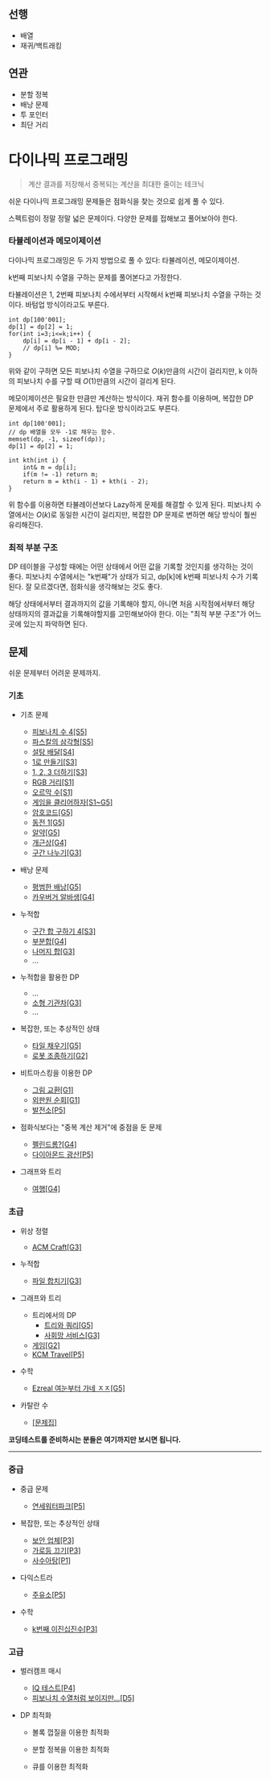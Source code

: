 
## 선행

- 배열
- 재귀/백트래킹

## 연관

- 분할 정복
- 배낭 문제
- 투 포인터
- 최단 거리

# 다이나믹 프로그래밍


> 계산 결과를 저장해서 중복되는 계산을 최대한 줄이는 테크닉

쉬운 다이나믹 프로그래밍 문제들은 점화식을 찾는 것으로 쉽게 풀 수 있다.

스펙트럼이 정말 정말 넓은 문제이다. 다양한 문제를 접해보고 풀어보아야 한다.

### 타뷸레이션과 메모이제이션

다이나믹 프로그래밍은 두 가지 방법으로 풀 수 있다: 타뷸레이션, 메모이제이션.

k번째 피보나치 수열을 구하는 문제를 풀어본다고 가정한다.

타뷸레이션은 1, 2번째 피보나치 수에서부터 시작해서 k번째 피보나치 수열을 구하는 것이다. 바텀업 방식이라고도 부른다.

```
int dp[100'001];
dp[1] = dp[2] = 1;
for(int i=3;i<=k;i++) {
    dp[i] = dp[i - 1] + dp[i - 2];
    // dp[i] %= MOD;
}
```

위와 같이 구하면 모든 피보나치 수열을 구하므로 $O(k)$만큼의 시간이 걸리지만, k 이하의 피보나치 수를 구할 때 $O(1)$만큼의 시간이 걸리게 된다.

메모이제이션은 필요한 만큼만 계산하는 방식이다. 재귀 함수를 이용하며, 복잡한 DP 문제에서 주로 활용하게 된다. 탑다운 방식이라고도 부른다.

```
int dp[100'001];
// dp 배열을 모두 -1로 채우는 함수.
memset(dp, -1, sizeof(dp));
dp[1] = dp[2] = 1;

int kth(int i) {
    int& m = dp[i];
    if(m != -1) return m;
    return m = kth(i - 1) + kth(i - 2);
}
```
위 함수를 이용하면 타뷸레이션보다 Lazy하게 문제를 해결할 수 있게 된다. 피보나치 수열에서는 $O(k)$로 동일한 시간이 걸리지만, 복잡한 DP 문제로 변하면 해당 방식이 풜씬 유리해진다.

### 최적 부분 구조

DP 테이블을 구성할 때에는 어떤 상태에서 어떤 값을 기록할 것인지를 생각하는 것이 좋다.
피보나치 수열에서는 "k번째"가 상태가 되고, dp[k]에 k번째 피보나치 수가 기록된다.
잘 모르겠다면, 점화식을 생각해보는 것도 좋다.

해당 상태에서부터 결과까지의 값을 기록해야 할지, 아니면 처음 시작점에서부터 해당 상태까지의 결과값을 기록해야할지를 고민해보아야 한다. 이는 "최적 부분 구조"가 어느 곳에 있는지 파악하면 된다.

## 문제

쉬운 문제부터 어려운 문제까지.

### 기초

- 기초 문제
    - [피보나치 수 4[S5]](https://www.acmicpc.net/problem/10826)
    - [파스칼의 삼각형[S5]](https://www.acmicpc.net/problem/16395)
    - [설탕 배달[S4]](https://www.acmicpc.net/problem/2839)
    - [1로 만들기[S3]](https://www.acmicpc.net/problem/1463)
    - [1, 2, 3 더하기[S3]](https://www.acmicpc.net/problem/9095)
    - [RGB 거리[S1]](https://www.acmicpc.net/problem/1149)
    - [오르막 수[S1]](https://www.acmicpc.net/problem/11057)
    - [게임을 클리어하자[S1~G5]](https://www.acmicpc.net/problem/28017)
    - [암호코드[G5]](https://www.acmicpc.net/problem/2011)
    - [동전 1[G5]](https://www.acmicpc.net/problem/2293)
    - [알약[G5]](https://www.acmicpc.net/problem/4811)
    - [개근상[G4]](https://www.acmicpc.net/problem/1563)
    - [구간 나누기[G3]](https://www.acmicpc.net/problem/2228)

- 배낭 문제
    - [평범한 배낭[G5]](https://www.acmicpc.net/problem/12865)
    - [카우버거 알바생[G4]](https://www.acmicpc.net/problem/17208)

- 누적합
    - [구간 합 구하기 4[S3]](https://www.acmicpc.net/problem/11659)
    - [부분합[G4]](https://www.acmicpc.net/problem/1806)
    - [나머지 합[G3]](https://www.acmicpc.net/problem/10986)
    - ...

- 누적합을 활용한 DP
    - ...
    - [소형 기관차[G3]](https://www.acmicpc.net/problem/2616)
    - ...

- 복잡한, 또는 추상적인 상태
    - [타일 채우기[G5]](https://www.acmicpc.net/problem/2133)
    - [로봇 조종하기[G2]](https://www.acmicpc.net/problem/2169)

- 비트마스킹을 이용한 DP
    - [그림 교환[G1]](https://www.acmicpc.net/problem/1029)
    - [외판원 순회[G1]](https://www.acmicpc.net/problem/2098)
    - [발전소[P5]](https://www.acmicpc.net/problem/1102)

- 점화식보다는 "중복 계산 제거"에 중점을 둔 문제
    - [펠린드롬?[G4]](https://www.acmicpc.net/problem/10942)
    - [다이아몬드 광산[P5]](https://www.acmicpc.net/problem/1028)

- 그래프와 트리
    - [여행[G4]](https://www.acmicpc.net/problem/2157)


### 초급

- 위상 정렬
    - [ACM Craft[G3]](https://www.acmicpc.net/problem/1005)

- 누적합
    - [파일 합치기[G3]](https://www.acmicpc.net/problem/11066)

- 그래프와 트리
    - 트리에서의 DP
        - [트리와 쿼리[G5]](https://www.acmicpc.net/problem/15681)
        - [사회망 서비스[G3]](https://www.acmicpc.net/problem/2533)
    - [게임[G2]](https://www.acmicpc.net/problem/1103)
    - [KCM Travel[P5]](https://www.acmicpc.net/problem/10217)

- 수학
    - [Ezreal 여눈부터 가네 ㅈㅈ[G5]](https://www.acmicpc.net/problem/20500)

- 카탈란 수
    - [[문제집]](https://www.acmicpc.net/workbook/view/8112)

**코딩테스트를 준비하시는 분들은 여기까지만 보시면 됩니다.**
<hr>

### 중급

- 중급 문제
    - [연세워터파크[P5]](https://www.acmicpc.net/problem/15678)

- 복잡한, 또는 추상적인 상태
    - [보안 업체[P3]](https://www.acmicpc.net/problem/4243)
    - [가로등 끄기[P3]](https://www.acmicpc.net/problem/2315)
    - [사수아탕[P1]](https://www.acmicpc.net/problem/2419)

- 다익스트라
    - [주유소[P5]](https://www.acmicpc.net/problem/13308)

- 수학
    - [k번째 이진십진수[P3]](https://www.acmicpc.net/problem/28143)

### 고급

- 벌러캠프 매시
    - [IQ 테스트[P4]](https://www.acmicpc.net/problem/9334)
    - [피보나치 수열처럼 보이지만...[D5]](https://www.acmicpc.net/problem/13716)

- DP 최적화

    - 볼록 껍질을 이용한 최적화

    - 분할 정복을 이용한 최적화

    - 큐를 이용한 최적화